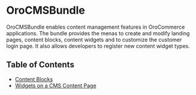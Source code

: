 # OroCMSBundle

OroCMSBundle enables content management features in OroCommerce applications. The bundle provides the menas to create and modify landing pages, content blocks, content widgets and to customize the customer login page. It also allows developers to register new content widget types.

## Table of Contents

* [Content Blocks](./Resources/doc/reference/content_blocks.md)
* [Widgets on a CMS Content Page](./Resources/doc/widgets.md)
